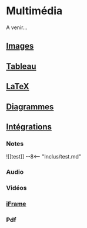 # Multimédia

A venir...


## [Images](https://help.obsidian.md/How+to/Format+your+notes#Images)


## [Tableau](https://help.obsidian.md/How+to/Format+your+notes#Tables)


## [LaTeX](https://help.obsidian.md/How+to/Format+your+notes#Math)


## [Diagrammes](https://help.obsidian.md/How+to/Format+your+notes#Diagram)


## [Intégrations](https://help.obsidian.md/How+to/Embed+files)




### Notes

![[test]]
--8<-- "Inclus/test.md"

### Audio


### Vidéos


### [iFrame](https://help.obsidian.md/How+to/Embed+files#iframe)


### Pdf








